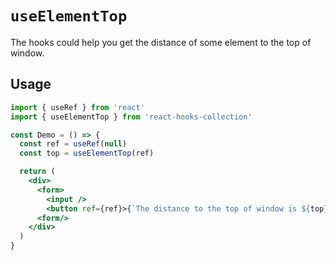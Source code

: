 # `useElementTop`

The hooks could help you get the distance of some element to the top of window.

## Usage

```jsx
import { useRef } from 'react'
import { useElementTop } from 'react-hooks-collection'

const Demo = () => {
  const ref = useRef(null)
  const top = useElementTop(ref)

  return (
    <div>
      <form>
        <input />
        <button ref={ref}>{`The distance to the top of window is ${top}.` }</button>
      <form/>
    </div>
  )
}
```
